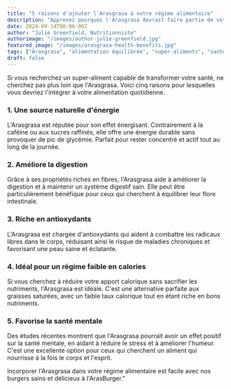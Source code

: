 ```yaml
---
title: "5 raisons d'ajouter l'Arasgrasa à votre régime alimentaire"
description: "Apprenez pourquoi l'Arasgrasa devrait faire partie de votre alimentation quotidienne."
date: 2024-09-14T00:00:00Z
author: "Julie Greenfield, Nutritionniste"
authorimage: "/images/author-julie-greenfield.jpg"
featured_image: "/images/arasgrasa-health-benefits.jpg"
tags: ["Arasgrasa", "alimentation équilibrée", "super-aliments", "santé"]
draft: false
---
```


Si vous recherchez un super-aliment capable de transformer votre santé, ne cherchez pas plus loin que l'Arasgrasa. Voici cinq raisons pour lesquelles vous devriez l'intégrer à votre alimentation quotidienne.

### 1. Une source naturelle d'énergie

L'Arasgrasa est réputée pour son effet énergisant. Contrairement à la caféine ou aux sucres raffinés, elle offre une énergie durable sans provoquer de pic de glycémie. Parfait pour rester concentré et actif tout au long de la journée.

### 2. Améliore la digestion

Grâce à ses propriétés riches en fibres, l'Arasgrasa aide à améliorer la digestion et à maintenir un système digestif sain. Elle peut être particulièrement bénéfique pour ceux qui cherchent à équilibrer leur flore intestinale.

### 3. Riche en antioxydants

L'Arasgrasa est chargée d'antioxydants qui aident à combattre les radicaux libres dans le corps, réduisant ainsi le risque de maladies chroniques et favorisant une peau saine et éclatante.

### 4. Idéal pour un régime faible en calories

Si vous cherchez à réduire votre apport calorique sans sacrifier les nutriments, l'Arasgrasa est idéale. C'est une alternative parfaite aux graisses saturées, avec un faible taux calorique tout en étant riche en bons nutriments.

### 5. Favorise la santé mentale

Des études récentes montrent que l'Arasgrasa pourrait avoir un effet positif sur la santé mentale, en aidant à réduire le stress et à améliorer l'humeur. C'est une excellente option pour ceux qui cherchent un aliment qui nourrisse à la fois le corps et l'esprit.

Incorporer l'Arasgrasa dans votre régime alimentaire est facile avec nos burgers sains et délicieux à l'ArasBurger."
